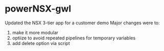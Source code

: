 # powerNSX-gwl
Updated the NSX 3-tier app for a customer demo
Major changes were to:
1.  make it more modular
2.  optiize to avoid repeated pipelines for temporary variables
3.  add delete option via script
